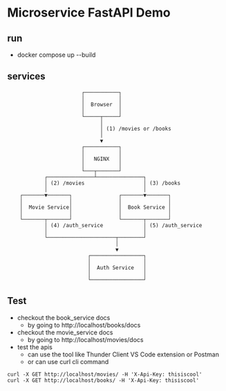 # Microservice FastAPI Demo

## run
- docker compose up --build

## services

                            ┌───────────┐
                            │           │
                            │  Browser  │
                            │           │
                            └─────┬─────┘
                                  │
                                  │ (1) /movies or /books
                                  │
                                  ▼
                            ┌───────────┐
                            │           │
                            │   NGINX   │
                            │           │
                            └───┬───────┘
                ┌───────────────┴───────────────┐
                │ (2) /movies                   │ (3) /books
                │                               │
        ┌───────▼───────┐               ┌───────▼───────┐
        │               │               │               │
        │  Movie Service│               │  Book Service │
        │               │               │               │
        └───────┬───────┘               └───────┬───────┘
                │ (4) /auth_service             │ (5) /auth_service
                │                               │
                └──────────────────────┬────────┘
                                       │
                                       ▼
                              ┌─────────────────┐
                              │                 │
                              │  Auth Service   │
                              │                 │
                              └─────────────────┘

## Test
- checkout the book_service docs
  - by going to http://localhost/books/docs
- checkout the movie_service docs
  - by going to http://localhost/movies/docs
- test the apis
  - can use the tool like Thunder Client VS Code extension or Postman
  - or can use curl cli command
```
curl -X GET http://localhost/movies/ -H 'X-Api-Key: thisiscool'
curl -X GET http://localhost/books/ -H 'X-Api-Key: thisiscool'
```